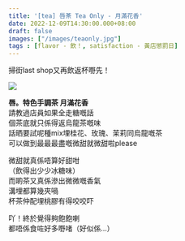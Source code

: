 ```yaml
---
title: '[tea] 唇茶 Tea Only - 月滿花香'
date: 2022-12-09T14:30:00.000+08:00
draft: false
images: ["/images/teaonly.jpg"]
tags : [flavor - 飲！, satisfaction - 黃店懲罰日]
---
```


掃街last shop又再飲返杯嘢先！

![](/images/teaonly1.jpg)

**唇。特色手調茶 月滿花香**  
請教過店員如果全走糖嘅話  
個茶底就只係得返烏龍茶嘅味  
話晒要試呢種mix埋桂花、玫瑰、茉莉同烏龍嘅茶  
可以做到最最最盡嘅微甜就微甜啦please  
  
微甜就真係唔算好甜咁  
（飲得出少少冰糖味）  
而啲茶又真係滲出微微嘅香氣  
溝埋都算幾夾喎  
杯茶仲配埋桃膠有得咬咬吓  
  
吖！終於覺得夠飽飽喇  
都唔係食咗好多嘢啫（好似係...）  

